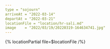 ```yaml
---
type = "sojourn"
arriveAt = "2022-03-14"
departAt = "2022-03-21"
locationFile = "location/hr-sali.md"
image    = "2022/03/19/20220319-164634741.jpg"
---
```


{% locationPartial file=$locationFile /%} 
